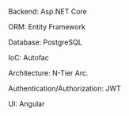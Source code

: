 <p>Backend: Asp.NET Core</p>
<p>ORM: Entity Framework</p>
<p>Database: PostgreSQL</p>
<p>IoC: Autofac</p>
<p>Architecture: N-Tier Arc.</p>
<p>Authentication/Authorization: JWT</p>
<p>UI: Angular</p>
